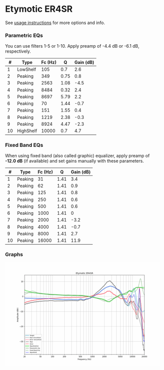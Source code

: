# Etymotic ER4SR
See [usage instructions](https://github.com/jaakkopasanen/AutoEq#usage) for more options and info.

### Parametric EQs
You can use filters 1-5 or 1-10. Apply preamp of -4.4 dB or -6.1 dB, respectively.

|   # | Type      |   Fc (Hz) |    Q |   Gain (dB) |
|-----|-----------|-----------|------|-------------|
|   1 | LowShelf  |       105 | 0.7  |         2.6 |
|   2 | Peaking   |       349 | 0.75 |         0.8 |
|   3 | Peaking   |      2563 | 1.08 |        -4.5 |
|   4 | Peaking   |      8484 | 0.32 |         2.4 |
|   5 | Peaking   |      8697 | 5.79 |         2.2 |
|   6 | Peaking   |        70 | 1.44 |        -0.7 |
|   7 | Peaking   |       151 | 1.55 |         0.4 |
|   8 | Peaking   |      1219 | 2.38 |        -0.3 |
|   9 | Peaking   |      8924 | 4.47 |        -2.3 |
|  10 | HighShelf |     10000 | 0.7  |         4.7 |

### Fixed Band EQs
When using fixed band (also called graphic) equalizer, apply preamp of **-12.0 dB** (if available) and set gains manually with these parameters.

|   # | Type    |   Fc (Hz) |    Q |   Gain (dB) |
|-----|---------|-----------|------|-------------|
|   1 | Peaking |        31 | 1.41 |         3.4 |
|   2 | Peaking |        62 | 1.41 |         0.9 |
|   3 | Peaking |       125 | 1.41 |         0.8 |
|   4 | Peaking |       250 | 1.41 |         0.6 |
|   5 | Peaking |       500 | 1.41 |         0.6 |
|   6 | Peaking |      1000 | 1.41 |         0   |
|   7 | Peaking |      2000 | 1.41 |        -3.2 |
|   8 | Peaking |      4000 | 1.41 |        -0.7 |
|   9 | Peaking |      8000 | 1.41 |         2.7 |
|  10 | Peaking |     16000 | 1.41 |        11.9 |

### Graphs
![](./Etymotic%20ER4SR.png)
